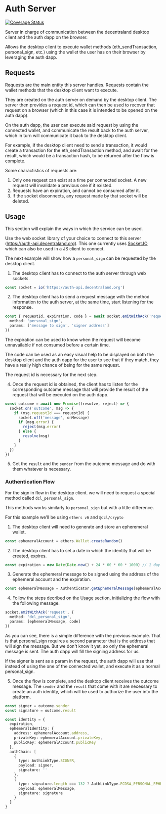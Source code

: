 # Auth Server

[![Coverage Status](https://coveralls.io/repos/github/decentraland/auth-server/badge.svg?branch=main)](https://coveralls.io/github/decentraland/auth-server?branch=main)

Server in charge of communication between the decentraland desktop client and the auth dapp on the browser.

Allows the desktop client to execute wallet methods (eth_sendTransaction, personal_sign, etc.) using the wallet the user has on their browser by leveraging the auth dapp.

## Requests

Requests are the main entity this server handles. Requests contain the wallet methods that the desktop client want to execute.

They are created on the auth server on demand by the desktop client. The server then provides a request id, which can then be used to recover that request on a browser (which in this case it is intended to be opened on the auth dapp).

On the auth dapp, the user can execute said request by using the connected wallet, and communicate the result back to the auth server, which in turn will communicate it back to the desktop client.

For example, if the desktop client need to send a transaction, it would create a transaction for the eth_sendTransaction method, and await for the result, which would be a transaction hash, to be returned after the flow is complete.

Some charactistics of requests are:

1. Only one request can exist at a time per connected socket. A new request will invalidate a previous one if it existed.
2. Requests have an expiration, and cannot be consumed after it.
3. If the socket disconnects, any request made by that socket will be deleted.

## Usage

This section will explain the ways in which the service can be used.

Use the web socket library of your choice to connect to this server (https://auth-api.decentraland.org). This one currently uses [Socket.IO](https://socket.io/) which can also be used in a JS client to connect.

The next example will show how a `personal_sign` can be requested by the desktop client.

1. The desktop client has to connect to the auth server through web sockets.

```ts
const socket = io('https://auth-api.decentraland.org')
```

2. The desktop client has to send a request message with the method information to the auth server, at the same time, start listening for the response.

```ts
const { requestId, expiration, code } = await socket.emitWithAck('request', {
  method: 'personal_sign',
  params: ['message to sign', 'signer address']
})
```

The expiration can be used to know when the request will become unnavailable if not consumed before a certain time.

The code can be used as an easy visual help to be displayed on both the desktop client and the auth dapp for the user to see that if they match, they have a really high chance of being for the same request.

The request id is necessary for the next step.

4. Once the request id is obtained, the client has to listen for the corresponding outcome message that will provide the result of the request that will be executed on the auth dapp.

```ts
const outcome = await new Promise((resolve, reject) => {
  socket.on('outcome', msg => {
    if (msg.requestId === requestId) {
      socket.off('message', onMessage)
      if (msg.error) {
        reject(msg.error)
      } else {
        resolve(msg)
      }
    }
  })
})
```

5. Get the `result` and the `sender` from the outcome message and do with them whatever is necessary.

### Authentication Flow

For the sign in flow in the desktop client. we will need to request a special method called `dcl_personal_sign`.

This methods works similarly to `personal_sign` but with a little difference.

For this example we'll be using `ethers v6` and `@dcl/crypto`

1. The desktop client will need to generate and store an epheremeral wallet.

```ts
const ephemeralAccount = ethers.Wallet.createRandom()
```

2. The desktop client has to set a date in which the identity that will be created, expires.

```ts
const expiration = new Date(Date.now() + 24 * 60 * 60 * 1000) // 1 day in the future as an example.
```

3. Generate the ephemeral message to be signed using the address of the ephemeral account and the expiration.

```ts
const ephemeralMessage = Authenticator.getEphemeralMessage(ephemeralAccount.address, expiration)
```

4. Follow the steps decribed on the [Usage](#usage) section, initializing the flow with the following message.

```ts
socket.emitWithAck('request', {
  method: 'dcl_personal_sign',
  params: [ephemeralMessage, code]
})
```

As you can see, there is a simple difference with the previous example. That is that personal_sign requires a second parameter that is the address that will sign the message. But we don't know it yet, so only the ephemeral message is sent. The auth dapp will fill the signing address for us.

If the signer is sent as a param in the request, the auth dapp will use that instead of using the one of the connected wallet, and execute it as a normal personal_sign.

5. Once the flow is complete, and the desktop client receives the outcome message. The `sender` and the `result` that come with it are necessary to create an auth identity, which will be used to authorize the user into the platform.

```ts
const signer = outcome.sender
const signature = outcome.result

const identity = {
  expiration,
  ephemeralIdentity: {
    address: ephemeralAccount.address,
    privateKey: ephemeralAccount.privateKey,
    publicKey: ephemeralAccount.publicKey
  },
  authChain: [
    {
      type: AuthLinkType.SIGNER,
      payload: signer,
      signature: ''
    },
    {
      type: signature.length === 132 ? AuthLinkType.ECDSA_PERSONAL_EPHEMERAL : AuthLinkType.ECDSA_EIP_1654_EPHEMERAL,
      payload: ephemeralMessage,
      signature: signature
    }
  ]
}
```
